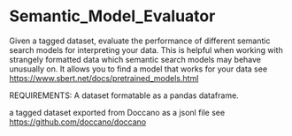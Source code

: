 # Semantic_Model_Evaluator
Given a tagged dataset, evaluate the performance of different semantic search models for interpreting your data.
This is helpful when working with strangely formatted data which semantic search models may behave unusually on. 
It allows you to find a model that works for your data see https://www.sbert.net/docs/pretrained_models.html

REQUIREMENTS:
  A dataset formatable as a pandas dataframe.
  
  a tagged dataset exported from Doccano as a jsonl file see https://github.com/doccano/doccano
